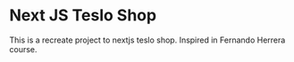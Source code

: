 # Next JS Teslo Shop

This is a recreate project to nextjs teslo shop. Inspired in Fernando Herrera course.
